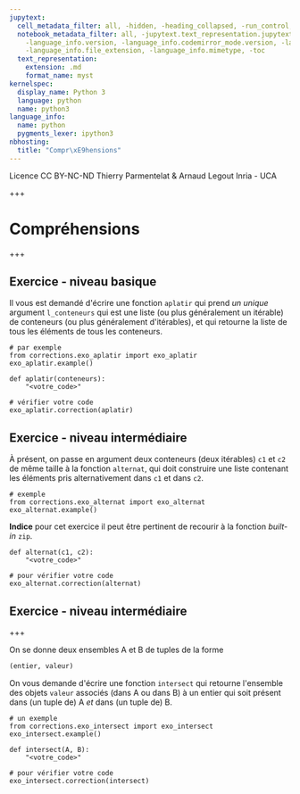```yaml
---
jupytext:
  cell_metadata_filter: all, -hidden, -heading_collapsed, -run_control, -trusted
  notebook_metadata_filter: all, -jupytext.text_representation.jupytext_version, -jupytext.text_representation.format_version,
    -language_info.version, -language_info.codemirror_mode.version, -language_info.codemirror_mode,
    -language_info.file_extension, -language_info.mimetype, -toc
  text_representation:
    extension: .md
    format_name: myst
kernelspec:
  display_name: Python 3
  language: python
  name: python3
language_info:
  name: python
  pygments_lexer: ipython3
nbhosting:
  title: "Compr\xE9hensions"
---
```


<div class="licence">
<span>Licence CC BY-NC-ND</span>
<span>Thierry Parmentelat &amp; Arnaud Legout</span>
<span>Inria - UCA</span>
</div>

+++

# Compréhensions

+++

## Exercice - niveau basique

Il vous est demandé d'écrire une fonction `aplatir` qui prend *un unique* argument `l_conteneurs` qui est une liste (ou plus généralement un itérable) de conteneurs (ou plus généralement d'itérables), et qui retourne la liste de tous les éléments de tous les conteneurs.

```{code-cell} ipython3
# par exemple
from corrections.exo_aplatir import exo_aplatir
exo_aplatir.example()
```

```{code-cell} ipython3
def aplatir(conteneurs):
    "<votre_code>"
```

```{code-cell} ipython3
# vérifier votre code
exo_aplatir.correction(aplatir)
```

## Exercice - niveau intermédiaire

À présent, on passe en argument deux conteneurs (deux itérables) `c1` et `c2` de même taille à la fonction `alternat`, qui doit construire une liste contenant les éléments pris alternativement dans `c1` et dans `c2`.

```{code-cell} ipython3
# exemple
from corrections.exo_alternat import exo_alternat
exo_alternat.example()
```

**Indice** pour cet exercice il peut être pertinent de recourir à la fonction *built-in* `zip`.

```{code-cell} ipython3
def alternat(c1, c2):
    "<votre_code>"
```

```{code-cell} ipython3
# pour vérifier votre code
exo_alternat.correction(alternat)
```

## Exercice - niveau intermédiaire

+++

On se donne deux ensembles A et B de tuples de la forme

```python
(entier, valeur)
```

On vous demande d'écrire une fonction `intersect` qui retourne l'ensemble des objets `valeur` associés (dans A ou dans B) à un entier qui soit présent dans (un tuple de) A *et* dans (un tuple de) B.

```{code-cell} ipython3
# un exemple
from corrections.exo_intersect import exo_intersect
exo_intersect.example()
```

```{code-cell} ipython3
def intersect(A, B):
    "<votre_code>"
```

```{code-cell} ipython3
# pour vérifier votre code
exo_intersect.correction(intersect)
```
